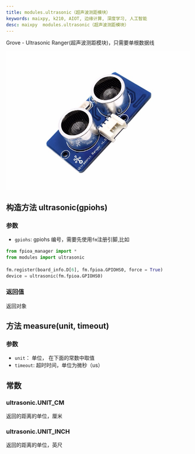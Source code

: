 ```yaml
---
title: modules.ultrasonic（超声波测距模块）
keywords: maixpy, k210, AIOT, 边缘计算, 深度学习, 人工智能
desc: maixpy  modules.ultrasonic（超声波测距模块）
---
```



Grove - Ultrasonic Ranger(超声波测距模块)，只需要单根数据线

<div class="grove_pic">
<img src="./../../../assets/hardware/module_grove/ultrasonic.jpg">
</div>


## 构造方法 ultrasonic(gpiohs)

### 参数

* `gpiohs`: gpiohs 编号，需要先使用`fm`注册引脚,比如

```python
from fpioa_manager import *
from modules import ultrasonic

fm.register(board_info.D[6], fm.fpioa.GPIOHS0, force = True)
device = ultrasonic(fm.fpioa.GPIOHS0)
```

### 返回值

返回对象

## 方法 measure(unit, timeout)

### 参数

* `unit`： 单位， 在下面的常数中取值
* `timeout`: 超时时间，单位为微秒（us）

## 常数

### ultrasonic.UNIT_CM

返回的距离的单位，厘米

### ultrasonic.UNIT_INCH

返回的距离的单位，英尺

